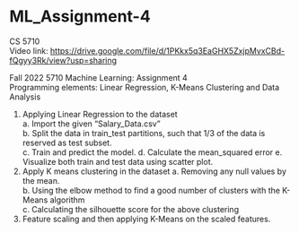 # ML_Assignment-4
 CS 5710  
 Video link: https://drive.google.com/file/d/1PKkx5q3EaGHX5ZxjpMvxCBd-fQgyy3Rk/view?usp=sharing  
 
Fall 2022 5710 Machine Learning: Assignment 4   
Programming elements: Linear Regression, K-Means Clustering and Data Analysis  
1. Applying Linear Regression to the dataset  
a. Import the given “Salary_Data.csv”   
b. Split the data in train_test partitions, such that 1/3 of the data is reserved as test subset.  
c. Train and predict the model.  d. Calculate the mean_squared error e. Visualize both train and test data using scatter plot.    
2. Apply K means clustering in the dataset 
a. Removing any null values by the mean.  
b. Using the elbow method to find a good number of clusters with the K-Means algorithm  
c. Calculating the silhouette score for the above clustering  
3. Feature scaling and then applying K-Means on the scaled features.
